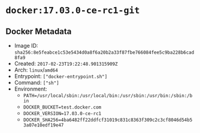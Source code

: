 # `docker:17.03.0-ce-rc1-git`

## Docker Metadata

- Image ID: `sha256:8e5feabce1c53e5434d0a8f6a20b2a33f87fbe766084fee5c9ba228b6cad8fa9`
- Created: `2017-02-23T19:22:48.901315909Z`
- Arch: `linux`/`amd64`
- Entrypoint: `["docker-entrypoint.sh"]`
- Command: `["sh"]`
- Environment:
  - `PATH=/usr/local/sbin:/usr/local/bin:/usr/sbin:/usr/bin:/sbin:/bin`
  - `DOCKER_BUCKET=test.docker.com`
  - `DOCKER_VERSION=17.03.0-ce-rc1`
  - `DOCKER_SHA256=4ba6482ff22ddfcf31019c831c8363f309c2c3cf8046d54b53a07e10edf19e47`
